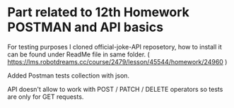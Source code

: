 # Part related to 12th Homework POSTMAN and API basics

For testing purposes I cloned official-joke-API reposetory, how to install it can be found under ReadMe file in same folder. ( https://lms.robotdreams.cc/course/2479/lesson/45544/homework/24960 )

Added Postman tests collection with json. 

API doesn't allow to work with POST / PATCH / DELETE operators so tests are only for GET requests. 

